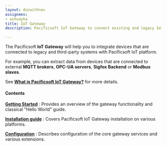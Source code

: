 ```yaml
---
layout: docwithnav
assignees:
- ashvayka
title: IoT Gateway
description: Pacificsoft IoT Gateway to connect existing and legacy IoT devices to the platform

---
```


The Pacificsoft **IoT Gateway** will help you to integrate devices that are connected to legacy and third-party systems with Pacificsoft IoT platform.

For example, you can extract data from devices that are connected to external **MQTT brokers**, **OPC-UA servers**, **Sigfox Backend** or **Modbus slaves**.
 
See [**What is Pacificsoft IoT Gateway?**](/docs/iot-gateway/what-is-iot-gateway/) for more details.

#### Contents

[**Getting Started**](/docs/iot-gateway/getting-started)
: Provides an overview of the gateway functionality and classical "Hello World" guide.

[**Installation guide**](/docs/iot-gateway/installation/)
: Covers Pacificsoft IoT Gateway installation on various platforms.

[**Configuration**](/docs/iot-gateway/configuration/)
: Describes configuration of the core gateway services and various extensions. 
